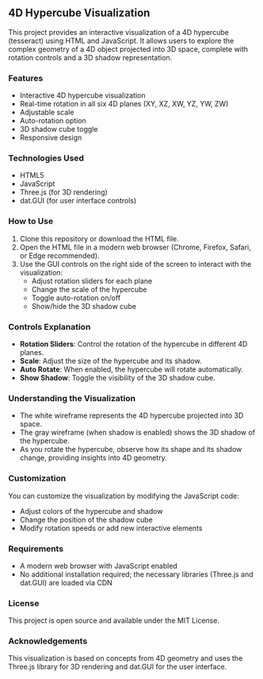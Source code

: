 ## 4D Hypercube Visualization

This project provides an interactive visualization of a 4D hypercube (tesseract) using HTML and JavaScript. It allows users to explore the complex geometry of a 4D object projected into 3D space, complete with rotation controls and a 3D shadow representation.

### Features

- Interactive 4D hypercube visualization
- Real-time rotation in all six 4D planes (XY, XZ, XW, YZ, YW, ZW)
- Adjustable scale
- Auto-rotation option
- 3D shadow cube toggle
- Responsive design

### Technologies Used

- HTML5
- JavaScript
- Three.js (for 3D rendering)
- dat.GUI (for user interface controls)

### How to Use

1. Clone this repository or download the HTML file.
2. Open the HTML file in a modern web browser (Chrome, Firefox, Safari, or Edge recommended).
3. Use the GUI controls on the right side of the screen to interact with the visualization:
   - Adjust rotation sliders for each plane
   - Change the scale of the hypercube
   - Toggle auto-rotation on/off
   - Show/hide the 3D shadow cube

### Controls Explanation

- **Rotation Sliders**: Control the rotation of the hypercube in different 4D planes.
- **Scale**: Adjust the size of the hypercube and its shadow.
- **Auto Rotate**: When enabled, the hypercube will rotate automatically.
- **Show Shadow**: Toggle the visibility of the 3D shadow cube.

### Understanding the Visualization

- The white wireframe represents the 4D hypercube projected into 3D space.
- The gray wireframe (when shadow is enabled) shows the 3D shadow of the hypercube.
- As you rotate the hypercube, observe how its shape and its shadow change, providing insights into 4D geometry.

### Customization

You can customize the visualization by modifying the JavaScript code:
- Adjust colors of the hypercube and shadow
- Change the position of the shadow cube
- Modify rotation speeds or add new interactive elements

### Requirements

- A modern web browser with JavaScript enabled
- No additional installation required; the necessary libraries (Three.js and dat.GUI) are loaded via CDN

### License

This project is open source and available under the MIT License.

### Acknowledgements

This visualization is based on concepts from 4D geometry and uses the Three.js library for 3D rendering and dat.GUI for the user interface.

